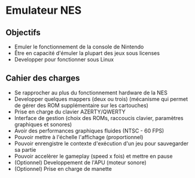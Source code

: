 # Emulateur NES

## Objectifs

- Emuler le fonctionnement de la console de Nintendo
- Être en capacité d'émuler la plupart des jeux sous licenses
- Developper pour fonctionner sous Linux

## Cahier des charges

- Se rapprocher au plus du fonctionnement hardware de la NES
- Developper quelques mappers (deux ou trois) (mécanisme qui permet de gérer des ROM supplémentaire sur les cartouches)
- Prise en charge du clavier AZERTY/QWERTY
- Interface de gestion (choix des ROMs, raccoucis clavier, paramètres graphiques et sonores)
- Avoir des performances graphiques fluides (NTSC - 60 FPS)
- Pouvoir mettre à l'échelle l'affichage (proportionnel)
- Pouvoir enrengistre le contexte d'exécution d'un jeu pour sauvegarder sa partie
- Pouvoir accelèrer le gameplay (speed x fois) et mettre en pause
- (Optionnel) Developpement de l'APU (moteur sonore)
- (Optionnel) Prise en charge de manette

